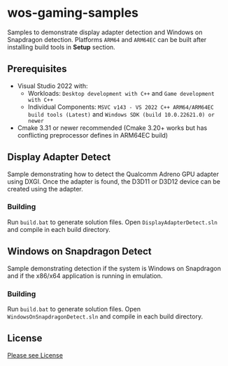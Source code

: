 # wos-gaming-samples
Samples to demonstrate display adapter detection and Windows on Snapdragon detection. Platforms `ARM64` and `ARM64EC` can be built after installing build tools in **Setup** section.

## Prerequisites
* Visual Studio 2022 with:
   * Workloads: `Desktop development with C++` and `Game development with C++`
   * Individual Components: `MSVC v143 - VS 2022 C++ ARM64/ARM64EC build tools (Latest)` and `Windows SDK (build 10.0.22621.0) or newer`
* Cmake 3.31 or newer recommended (Cmake 3.20+ works but has conflicting preprocessor defines in ARM64EC build)

## Display Adapter Detect
Sample demonstrating how to detect the Qualcomm Adreno GPU adapter using DXGI. Once the adapter is found, the D3D11 or D3D12 device can be created using the adapter.

### Building
Run `build.bat` to generate solution files. Open `DisplayAdapterDetect.sln` and compile in each build directory.

## Windows on Snapdragon Detect
Sample demonstrating detection if the system is Windows on Snapdragon and if the x86/x64 application is running in emulation.

### Building
Run `build.bat` to generate solution files. Open `WindowsOnSnapdragonDetect.sln` and compile in each build directory.

## License
[Please see License](LICENSE.txt)
